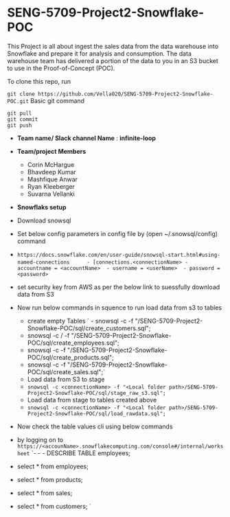 
# SENG-5709-Project2-Snowflake-POC 
This Project is all about ingest the sales data from the data warehouse
into Snowflake and prepare it for analysis and consumption. The data warehouse team has delivered a
portion of the data to you in an S3 bucket to use in the Proof-of-Concept (POC).


To clone this repo, run 

`git clone https://github.com/Vella020/SENG-5709-Project2-Snowflake-POC.git`
Basic git command
```
git pull
git commit
git push
```

- **Team name/ Slack channel Name** : **infinite-loop**

- **Team/project Members**
   - Corin McHargue
   - Bhavdeep Kumar
   - Mashfique Anwar
   - Ryan Kleeberger
   - Suvarna Vellanki

- **Snowflaks setup**
- Download snowsql
- Set below config parameters in config file by (open ~/.snowsql/config) command
- `https://docs.snowflake.com/en/user-guide/snowsql-start.html#using-named-connections`
  `     - [connections.<connectionName>
       - accountname = <accountName> 
       - username = <userName> 
       - password = <password>`
- set security key from AWS as per the below link to suessfully download data from S3
- Now run below commands in squence to run load data from s3 to tables
  - create empty Tables
 ` - snowsql -c <connectionName> -f "<Local folder path>/SENG-5709-Project2-Snowflake-POC/sql/create_customers.sql";
  - snowsql -c /<connectionName> -f "<Local folder path>/SENG-5709-Project2-Snowflake-POC/sql/create_employees.sql";
  - snowsql -c <connectionName> -f "<Local folder path>/SENG-5709-Project2-Snowflake-POC/sql/create_products.sql";
  - snowsql -c <connectionName> -f "<Local folder path>/SENG-5709-Project2-Snowflake-POC/sql/create_sales.sql";`
  -   Load data from S3 to stage 
  - `snowsql -c <connectionName> -f "<Local folder path>/SENG-5709-Project2-Snowflake-POC/sql/stage_raw_s3.sql";`
  -   Load data from stage to tables created above 
  - `snowsql -c <connectionName> -f "<Local folder path>/SENG-5709-Project2-Snowflake-POC/sql/load_rawdata.sql";`




- Now check the table values cli using below commands
- by logging on to `https://<accounName>.snowflakecomputing.com/console#/internal/worksheet`
`- -  - DESCRIBE TABLE  employees;
- select * from  employees;
- select * from  products;
- select * from  sales;
- select * from customers; `
